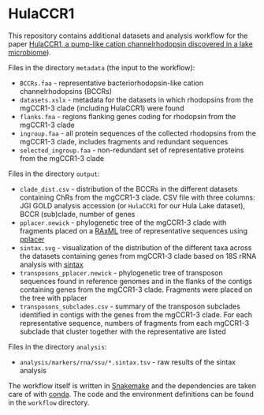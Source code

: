 HulaCCR1
========

This repository contains additional datasets and analysis workflow for the paper [HulaCCR1, a pump-like cation channelrhodopsin discovered in a lake microbiome](https://doi.org/10.1016/j.jmb.2024.168844)).

Files in the directory `metadata` (the input to the workflow):

* `BCCRs.faa` - representative bacteriorhodopsin-like cation channelrhodopsins (BCCRs)
* `datasets.xslx` - metadata for the datasets in which rhodopsins from the mgCCR1-3 clade (including HulaCCR1) were found
* `flanks.fna` - regions flanking genes coding for rhodopsin from the mgCCR1-3 clade
* `ingroup.faa` - all protein sequences of the collected rhodopsins from the mgCCR1-3 clade, includes fragments and redundant sequences
* `selected_ingroup.faa` - non-redundant set of representative proteins from the mgCCR1-3 clade

Files in the directory `output`:

* `clade_dist.csv` - distribution of the BCCRs in the different datasets containing ChRs from the mgCCR1-3 clade. CSV file with three columns: JGI GOLD analysis accession (or `HulaCCR1` for our Hula Lake dataset), BCCR (sub)clade, number of genes
* `pplacer.newick` - phylogenetic tree of the mgCCR1-3 clade with fragments placed on a [RAxML](https://cme.h-its.org/exelixis/web/software/raxml/) tree of representative sequences using [pplacer](https://matsen.fhcrc.org/pplacer/)
* `sintax.svg` - visualization of the distribution of the different taxa across the datasets containing genes from mgCCR1-3 clade based on 18S rRNA analysis with [sintax](https://www.drive5.com/usearch/manual/cmd_sintax.html)
* `transposons_pplacer.newick` - phylogenetic tree of transposon sequences found in reference genomes and in the flanks of the contigs containing genes from the mgCCR1-3 clade. Fragments were placed on the tree with pplacer
* `transposons_subclades.csv` - summary of the transposon subclades identified in contigs with the genes from the mgCCR1-3 clade. For each representative sequence, numbers of fragments from each mgCCR1-3 subclade that cluster together with the representative are listed

Files in the directory `analysis`:

* `analysis/markers/rna/ssu/*.sintax.tsv` - raw results of the sintax analysis

The workflow itself is written in [Snakemake](https://snakemake.readthedocs.io/) and the dependencies are taken care of with [conda](https://anaconda.org/anaconda/conda). The code and the environment definitions can be found in the `workflow` directory.
